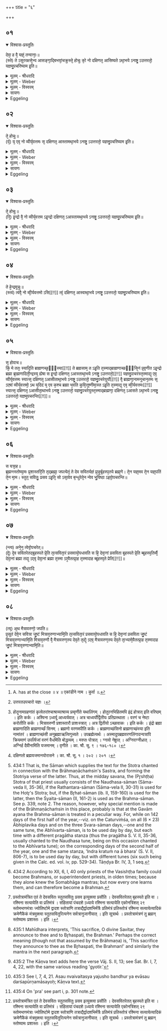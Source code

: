 +++
title = "६"

+++


## ०१


<details open><summary>विश्वास-प्रस्तुतिः</summary>

देवा᳘ ह वै᳘ यज्ञं᳘ तन्वानाः᳘॥  
(स्ते) ते ऽसुररक्षसे᳘भ्य आसङ्गा᳘द्बिभयां᳘चक्रुस्ते᳘ होचुः को᳘ नो दक्षिणत᳘ आसिष्यते ऽथा᳘भये ऽनाष्ट्र᳘ ऽउत्तरतो᳘ यज्ञमु᳘पचरिष्याम इ᳘ति॥
</details>

<details><summary>मूलम् - श्रीधरादि</summary>

देवा᳘ ह वै᳘ यज्ञं᳘ तन्वानाः᳘॥  
(स्ते) ते ऽसुररक्षसे᳘भ्य आसङ्गा᳘द्बिभयां᳘चक्रुस्ते᳘ होचुः को᳘ नो दक्षिणत᳘ आसिष्यते ऽथा᳘भये ऽनाष्ट्र᳘ ऽउत्तरतो᳘ यज्ञमु᳘पचरिष्याम इ᳘ति॥
</details>

<details><summary>मूलम् - Weber</summary>

देवा᳘ ह वै᳘ यज्ञं᳘ तन्वानाः॥  
ते ऽसुररक्षसे᳘भ्य आसङ्गा᳘द्बिभयां᳘ चक्रुस्ते᳘ होचुः को᳘ नो दक्षिणत᳘ आसिष्यते ऽथा᳘भये ऽनाष्ट्र᳘ उत्तरतो᳘ यज्ञमु᳘पचरिष्याम इॗति॥
</details>

<details><summary>मूलम् - विस्वरम्</summary>

**यज्ञोपचारः ।** 

देवा ह वै यज्ञं तन्वानास्ते ऽसुररक्षसेभ्य आसङ्गाद्विभयाञ्चक्रुः । ते होचुः- को नो दक्षिणत आसिष्यते, अथाभये ऽनाष्ट्रे ऽउत्तरतो यज्ञमुपचरिष्याम इति ॥ १ ॥ 
</details>

<details><summary>सायणः</summary>

**देवा ह वा** इति । ब्रह्मिष्ठो ब्रह्मा दक्षिणत आसीत स च प्रस्तोत्रा मन्त्रजपं जपित्वा ऽनुजानीयादित्येतावद्ब्रह्मत्वमत्रोच्यते तत्प्रसङ्गाच्च ब्राह्मणाच्छंसिनो वरणम् । मैत्रावरुणजपश्च । प्रसन्नप्रायाश्चैताश्चतस्रः कण्डिकाः ॥ १-४ ॥ 
</details>

<details><summary>Eggeling</summary>

1. Now once on a time the gods, while performing sacrifice, were afraid of an attack from the Asura-Rakshas. They said, 'Who of us shall sit on the south side; we will then enter upon the sacrifice on the north side in a place free from danger and injury.'
</details>


## ०२


<details open><summary>विश्वास-प्रस्तुतिः</summary>

ते᳘ होचुः॥  
(र्य᳘) य᳘ एव᳘ नो व्वीर्य᳘वत्तमः स᳘ दक्षिणत᳘ आस्तामथा᳘भये ऽनाष्ट्र᳘ ऽउत्तरतो᳘ यज्ञमु᳘पचरिष्याम इ᳘ति॥
</details>

<details><summary>मूलम् - श्रीधरादि</summary>

ते᳘ होचुः॥  
(र्य᳘) य᳘ एव᳘ नो व्वीर्य᳘वत्तमः स᳘ दक्षिणत᳘ आस्तामथा᳘भये ऽनाष्ट्र᳘ ऽउत्तरतो᳘ यज्ञमु᳘पचरिष्याम इ᳘ति॥
</details>

<details><summary>मूलम् - Weber</summary>

ते᳘ होचुः॥  
य᳘ एव᳘ नो वीर्य᳘वत्तमः स᳘ दक्षिणत᳘ आस्तामथा᳘भये ऽनाष्ट्र᳘ उत्तरतो᳘ यज्ञमु᳘पचरिष्याम इ᳘ति॥
</details>

<details><summary>मूलम् - विस्वरम्</summary>

ते होचुः- य एव नो वीर्यवत्तमः स दक्षिणत आस्ताम्, अथाभये ऽनाष्ट्र ऽउत्तरतो यज्ञमुपचरिष्याम इति ॥ २ ॥ 
</details>

<details><summary>सायणः</summary>

[व्याख्यानं प्रथमे]
</details>

<details><summary>Eggeling</summary>

2. They said, 'He who is the strongest of us, let him sit on the south side; we will then enter upon the sacrifice on the north side in a place free from danger and injury.'
</details>


## ०३


<details open><summary>विश्वास-प्रस्तुतिः</summary>

ते᳘ होचुः॥  
(रि᳘) इ᳘न्द्रो वै᳘ नो व्वीर्य᳘वत्तम ऽइ᳘न्द्रो दक्षिणत᳘ ऽआस्तामथा᳘भये ऽनाष्ट्र᳘ ऽउत्तरतो᳘ यज्ञमु᳘पचरिष्याम इ᳘ति॥
</details>

<details><summary>मूलम् - श्रीधरादि</summary>

ते᳘ होचुः॥  
(रि᳘) इ᳘न्द्रो वै᳘ नो व्वीर्य᳘वत्तम ऽइ᳘न्द्रो दक्षिणत᳘ ऽआस्तामथा᳘भये ऽनाष्ट्र᳘ ऽउत्तरतो᳘ यज्ञमु᳘पचरिष्याम इ᳘ति॥
</details>

<details><summary>मूलम् - Weber</summary>

ते᳘ होचुः॥  
इ᳘न्द्रो वै᳘ नो वीर्य᳘वत्तम इ᳘न्द्रो दक्षिणत᳘ आस्तामथा᳘भये ऽनाष्ट्र᳘ उत्तरतो᳘ यज्ञमु᳘पचरिष्याम इ᳘ति॥
</details>

<details><summary>मूलम् - विस्वरम्</summary>

ते होचुः- इन्द्रो वै नो वीर्यवत्तमः । इन्द्रो दक्षिणत आस्ताम्, अथाभये ऽनाष्ट्र ऽउत्तरतो यज्ञमुपचरिष्याम इति ॥ ३ ॥ 
</details>

<details><summary>सायणः</summary>

[व्याख्यानं प्रथमे]
</details>

<details><summary>Eggeling</summary>

3. They said, 'Verily, Indra is the strongest of us: let Indra sit on the south side; we will then enter upon the sacrifice on the north side in a place free from danger and injury.'
</details>


## ०४


<details open><summary>विश्वास-प्रस्तुतिः</summary>

ते हे᳘न्द्रमूचुः॥  
(स्त्वं) त्वंवै᳘ नो व्वी᳘र्यवत्तमो ऽसि[[!!]] त्वं᳘ दक्षिणत᳘ आस्वाथा᳘भये ऽनाष्ट्र᳘ ऽउत्तरतो᳘ यज्ञमु᳘पचरिष्याम इ᳘ति॥
</details>

<details><summary>मूलम् - श्रीधरादि</summary>

ते हे᳘न्द्रमूचुः॥  
(स्त्वं) त्वंवै᳘ नो व्वी᳘र्यवत्तमो ऽसि[[!!]] त्वं᳘ दक्षिणत᳘ आस्वाथा᳘भये ऽनाष्ट्र᳘ ऽउत्तरतो᳘ यज्ञमु᳘पचरिष्याम इ᳘ति॥
</details>

<details><summary>मूलम् - Weber</summary>

ते हे᳘न्द्रमूचुः॥  
त्वं वै᳘ नो वीर्य᳘वत्तमो ऽसि त्वं᳘ दक्षिणत᳘ आस्वाथा᳘भये नाष्ट्र᳘ उत्तरतो᳘ यज्ञमु᳘पचरिष्याम इ᳘ति [^wbr_1] ॥  

[^wbr_1]: A. has at the close ॥ ४ ॥ एकांडीने नाम । कुर्वा ॥.
</details>

<details><summary>मूलम् - विस्वरम्</summary>

ते हेन्द्रमूचुः- त्वं वै नो वीर्यवत्तमो ऽसि । त्वं दक्षिणत आस्व । अथाभये ऽनाष्ट्र ऽउत्तरतो यज्ञमुपचरिष्याम इति ॥ ४ ॥ 
</details>

<details><summary>सायणः</summary>

[व्याख्यानं प्रथमे]
</details>

<details><summary>Eggeling</summary>

4. They said to Indra, 'Verily, thou art the strongest of us: sit thou on the south side; we will then enter upon the sacrifice on the north side in a place free from danger and injury.'
</details>


## ०५


<details open><summary>विश्वास-प्रस्तुतिः</summary>

स᳘ होवाच॥  
किं᳘ मे ततः᳘ स्यादि᳘ति ब्राह्मणच्छ᳘ᳫँ᳘स्या[[!!]] ते ब्रह्मसाम᳘ त ऽइ᳘ति त᳘स्माद्ब्राह्मणाच्छᳫँ᳭सि᳘नं प्र᳘वृणीत ऽइ᳘न्द्रो ब्रह्मा ब्रा᳘ह्मणादिती᳘न्द्रस्य᳘ ह्येषा स इ᳘न्द्रो दक्षिणत᳘ ऽआस्ताथा᳘भये ऽनाष्ट्र᳘ ऽउत्तरतो᳘[[!!]] यज्ञमु᳘पाचरंस्त᳘स्माद्य᳘ एव᳘ व्वीर्य᳘वत्तमः स्यात्स᳘ दक्षिणत᳘ ऽआसीताथा᳘भये ऽनाष्ट्र᳘ ऽउत्तरतो᳘ यज्ञमु᳘पचरेयुर्यो[[!!]] वै᳘ ब्राह्मणा᳘नामनूचान᳘तमः स᳘ ऽएषां व्वीर्य᳘वत्तमो᳘ ऽथ य᳘दिदं य᳘ एव क᳘श्च ब्रह्मा भ᳘वति कुवि᳘त्तूष्णीमा᳘स्त ऽइ᳘ति त᳘स्माद्य᳘ एव᳘ व्वी᳘र्यवत्तमः[[!!]] स्यात्स᳘ दक्षिणत᳘ ऽआसीता᳘थाभये ऽनाष्ट्र᳘ ऽउत्तरतो᳘ यज्ञमु᳘पचरेयुस्त᳘स्माद्ब्राह्मणा᳘ दक्षिणत᳘ ऽआसते ऽथा᳘भये ऽनाष्ट्र᳘ ऽउत्तरतो᳘ यज्ञमुपचरन्ति[[!!]]॥
</details>

<details><summary>मूलम् - श्रीधरादि</summary>

स᳘ होवाच॥  
किं᳘ मे ततः᳘ स्यादि᳘ति ब्राह्मणच्छ᳘ᳫँ᳘स्या[[!!]] ते ब्रह्मसाम᳘ त ऽइ᳘ति त᳘स्माद्ब्राह्मणाच्छᳫँ᳭सि᳘नं प्र᳘वृणीत ऽइ᳘न्द्रो ब्रह्मा ब्रा᳘ह्मणादिती᳘न्द्रस्य᳘ ह्येषा स इ᳘न्द्रो दक्षिणत᳘ ऽआस्ताथा᳘भये ऽनाष्ट्र᳘ ऽउत्तरतो᳘[[!!]] यज्ञमु᳘पाचरंस्त᳘स्माद्य᳘ एव᳘ व्वीर्य᳘वत्तमः स्यात्स᳘ दक्षिणत᳘ ऽआसीताथा᳘भये ऽनाष्ट्र᳘ ऽउत्तरतो᳘ यज्ञमु᳘पचरेयुर्यो[[!!]] वै᳘ ब्राह्मणा᳘नामनूचान᳘तमः स᳘ ऽएषां व्वीर्य᳘वत्तमो᳘ ऽथ य᳘दिदं य᳘ एव क᳘श्च ब्रह्मा भ᳘वति कुवि᳘त्तूष्णीमा᳘स्त ऽइ᳘ति त᳘स्माद्य᳘ एव᳘ व्वी᳘र्यवत्तमः[[!!]] स्यात्स᳘ दक्षिणत᳘ ऽआसीता᳘थाभये ऽनाष्ट्र᳘ ऽउत्तरतो᳘ [^१_२४५] यज्ञमु᳘पचरेयुस्त᳘स्माद्ब्राह्मणा᳘ दक्षिणत᳘ ऽआसते ऽथा᳘भये ऽनाष्ट्र᳘ ऽउत्तरतो᳘ यज्ञमुपचरन्ति[[!!]]॥

[^१_२४५]: उत्तरतउपचारो यज्ञः । 
</details>

<details><summary>मूलम् - Weber</summary>

स᳘ होवाच॥  
कि᳘म् मे ततः᳘ स्यादि᳘ति ब्राह्मणाॗछंस्या ते ब्रह्मसाम᳘ त इ᳘ति त᳘स्माद्ब्राह्मणाछंसि᳘नम् प्र᳘वृणीत इ᳘न्द्रो ब्रह्मा ब्रा᳘ह्मणादिती᳘न्द्रस्यॗ ह्येषा स इ᳘न्द्रो दक्षिणत᳘ आस्ताथाभये᳘ नाष्ट्र᳘ उत्तरतो᳘ यज्ञमु᳘पाचरंस्त᳘स्माद्य᳘ एव᳘ वीर्य᳘वत्तमः स्यात्स᳘ दक्षिणत᳘ आसीताता᳘भये ऽनाष्ट्र᳘ उत्तरतो᳘ यज्ञमु᳘पचरेयु᳘र्यो वै᳘ ब्राह्मणा᳘नामनूचान᳘तमः स᳘ एषां वीर्य᳘वत्तमो᳘ ऽथ य᳘दिदं य᳘ एव क᳘श्च ब्रह्मा भ᳘वति कुवि᳘त्तूष्णीमा᳘स्त इ᳘ति त᳘स्माद्य᳘ एव᳘ वीर्य᳘वत्तमः स्यात्स᳘ दक्षिणत᳘ आसीता᳘थाभये ऽनाष्ट्र᳘ उत्तरतो᳘ यज्ञमु᳘पचरेयुस्त᳘स्माद्ब्राह्मणा᳘ दक्षिणत᳘ आसते ऽथा᳘भये ऽनाष्ट्र᳘ उत्तरतो᳘ यज्ञमु᳘पचरन्ति॥
</details>

<details><summary>मूलम् - विस्वरम्</summary>

स होवाच- किं मे ततः स्यादिति । ब्राह्मणाच्छंस्या ते ब्रह्मसाम त ऽइति । तस्माद्ब्राह्मणाच्छंसिनं प्रवृणीते । इन्द्रो ब्रह्मा ब्राह्मणादिति इन्द्रस्य ह्येषा । स इन्द्रो दक्षिणत आस्त, अथाभये ऽनाष्ट्र ऽउत्तरतो यज्ञमुपाचरन् । तस्माद्य एव वीर्यवत्तमः स्यात् स दक्षिणत आसीत । अथाभये ऽनाष्ट्र Sउत्तरतो यज्ञमुपचरेयुः । यो वै ब्राह्मणानामनूचानतमः स एषां वीर्यवत्तमः । अथ यदिदं य एव कश्च ब्रह्मा भवति- कुवित्तूष्णीमास्त ऽइति । तस्माद्य एव वीर्यवत्तमः स्यात् । स दक्षिणत आसीत अथाभये ऽनाष्ट्र ऽउत्तरतो यज्ञमुपचरेयुः । तस्माद्ब्राह्मणा दक्षिणत आसते, अथाभये ऽनाष्ट्र ऽउत्तरतो यज्ञमुपचरन्ति ॥ ५ ॥ 
</details>

<details><summary>सायणः</summary>

**स होवाचे**ति । इन्द्रो दक्षिणतः स्थाप्यमानो देवानुवाच 'किं' मम फलं 'ततः स्यादिति' देवास्तु तमिन्द्रमूचुर्ब्राह्मणाच्छंस्यानाम होत्रा [^१_२४४] प्रथमो ब्रह्मपुरुषः सो (?) ततः प्रत्यात्मिका यावत्किंचित्सा करिष्यति शस्त्रं वा आज्यं वा तत्सर्वं तव भविष्यतीत्यर्थः । न केवलं सा किं तर्हि 'ब्रह्मसाम' अपरं तव भविष्यति माध्यन्दिने सवने ब्रह्मणाच्छंसिनः शस्त्रं स्तोत्रं तद्ब्रह्मसाम तदपि तव एवं देवा ऊचुस्तस्मादवृत्वा ऽप्यध्वर्युर्ऋतुग्रहयाज्यर्थमन्यासु होत्रासु व्रियमाणासु इममपि ब्राह्मणाच्छंसिनं प्रवृतमेव स तवैव रूपं यत्ते वृणीते इन्द्रो ब्रह्मेत्यनेन मन्त्रेण इन्द्रस्य ह्येषा स्वभूता ब्राह्मणाच्छंस्या (दौवैव व दंत त्वादिति) ब्रह्मा इन्द्र इति सामानाधिकरण्ये क्रतुः । अत्र च ब्राह्मणाच्छंस्येति प्रकृते तस्माद्ब्राह्मणाच्छंसिनमिति प्रयोगाद् ब्राह्मणाच्छंस्येव ब्राह्मणाच्छंस्याशब्देनोच्यत इति अनुमन्त्रस्यार्थं दर्शयामः । 'इन्द्रो' देवराजः ब्रह्मास्तीति शेषः । कुत एतत् प्रवृणीत इति वचनाद्वरणं हि साम्ना कर्मणि प्रवर्तते । तत्वाध्येषणा या शिष्यस्यैव भवति स एव शेषः कथं पुनरिन्द्रो (?) साम्नादिष्वित्यत आह- ब्राह्मणात् कर्मणो हेतोः ब्रह्मा ऋत्विक् कतमः ब्राह्मणस्तस्माद्धेतोः ब्राह्मणमधितद्ब्रह्मत्वं कुर्वन्निन्द्रो ब्रह्मास्त्वित्यर्थः । द्वे च सतीन्द्रो ऽत्र व्रियमाणो ब्रह्मा न भवति कथं स ऋत्विक् (?) नैष दोषः । नैवानुऋत्विग्वरणेनायं मानुषः स्यात्प्रयोगादावेव वृतत्वात् । एवमपि ब्रह्मणो वरणं मन्त्रेण क्रियते न वा ब्राह्मणाच्छंसिनः नैष दोषः । ब्राह्मणाच्छंस्येवानुब्रह्मेति ब्रह्मपुरुषत्वात् । ततश्चायमर्थः । इन्द्रो ब्राह्मणाच्छंसि कर्म करोति । कथं पुनरवसीयते मन्त्रार्थ इति । पूर्वोत्तरेषु मन्त्रेष्वीदृशानामेवार्थानां दर्शनात् । अश्विनौ अध्वर्यूतौ आध्वर्यवाद्धेतोर्मित्रावरुणौ प्रशास्तारौ तौ (?) प्रशस्तौ कर्मणा एवमेव इन्द्रो ब्राह्मणाच्छंसीयादिति वक्तव्ये लक्षणया ऽयमर्थः सेत्स्यतीति तथोक्तं तथोत्तरेषु मरुतः पोतारः सन्तु पोत्रात्पवमानाद्ग्नावः स्त्रियो देवपत्न्यः । तद्वान्नेष्ट्रानयनात्पत्नीनां सो ऽग्निराग्नीध्रो ऽस्तु आग्नीध्रात्कर्मण इति । अथ कस्मादेवं न भवति य एष ब्रह्मा एष इन्द्रो ऽस्त्विति न तदेवं न ह्येवं सति वरणं कृतं स्यादपि च मित्रावरुणौ प्रशास्तारावित्येतन्न संभवति । न हि द्वौ प्रशास्तारौ मित्रावरुणात्मकौ स्यातां, तस्माद्यथोक्त एव मन्त्रार्थः । ननु ब्रह्मणः कर्म ब्रह्मत्वं स्याद्ब्रह्मत्वम् इति विशेषविधानात् । नैतदेवं मन्त्रान्तरवशात्तावदयं मन्त्रार्थो विशिष्टस्ततश्च (एतद्वसन) इन्द्रादिष्वपि ब्रह्मशब्दः पठितव्यः । (उच्यते इह तावद्धि तुल्यं तत्पुरुषस्य वा शंसनमुचितमयं नु होतारौ न तत्पुरुषः) तथापि ब्राह्मणात्कर्मणा होता शंसतीति ब्राह्मणाच्छंसी । पञ्चम्या अलुग्द्रष्टव्यः । ब्रह्मणा किल त्रिभिरपि देवकर्मकर्तव्यं तत्स एतैः पुरुषै कारयित्वा वैदिकं ब्राह्मणाच्छंसिना अग्नीधा यज्ञार्थमच्छावाक्पोत्रा सामादिकं ततश्च यस्माद्ब्रह्मणः कर्म कर्तव्यं तस्माच्छंसीति ब्राह्मणाच्छंसतीति एवमेव ब्रह्मत्वं स्यात्- "कृत्यल्युटो बहुलम्"- (पा. सू. ३ । ३ । ११३) । इति कर्तरि ण्यप्रत्ययः । 'इन्द्रो दक्षिणत आस्त' [^२_२४५]- "आस उपवेशने"- (धा. पा. अ. आ. ११) उपविष्टः । 'अथ यदिदम्' इति प्रसिद्धानुवादो निंदार्थे यदि वा लोके दृश्यते यः कश्चिदवीर्यवत्तमो ऽपि ब्रह्मा भवति तत्र किं प्रवृत्तिकारणं आह- 'कुवित्' बहुप्रायः 'तूष्णी' ब्रह्मा 'आस्ते' तूष्णीमिति न होत्र्युद्गातृवद्वाचानैव करोति (मन्यसे इति एवमध्वर्युवदतीव परिसतीत्यभिप्रायः ।) एवं ब्रह्मा प्रायस्तूष्णीमास्ते । (ततो ऽहमपि सव्यामि तूष्णीमासीति त्रायेति मन्यमानो) यः कश्चिदपि ब्रह्मा भवति । तत्र युक्तमवीर्यवत्त्वमेव अवीर्यत्वस्य गोपायितुमशक्यत्वात्तस्माद्वीर्यवत्तम एव ब्रह्मा स्यादिति वक्तव्ये ब्रह्मणो दक्षिणावस्थानमुपसंहरति । 'तस्माद्ब्राह्मण' इत्यन्ये ऽपि ब्राह्मणा अवृता एतामेव दिशमधितिष्ठेयुरिति दर्शयति ॥ ५ ॥ 

[^१_२४४]: होतॄनामग्रहणांतं कृत्वेतरांश्चाश्राव्याश्राव्य प्रव्वृणीते यथालिंगम् । होतुरनभिहितमपि इंद्रं होत्रात् इति वरिष्ठम् । इति कर्कः । अश्विना ऽध्वर्यू आध्यर्यवात् । अत्र चाध्वर्योर्द्वितीयः प्रतिप्रस्थाता । वरणं च नेष्टा करोतीति कर्कः । मित्रावरुणौ प्रशास्तारौ प्राशःस्त्रात् । अत्र द्वितीयो ऽच्छावाकः । इति कर्कः । इंद्रो ब्रह्मा ब्राह्मणादिति ब्राह्मणाच्छँ सिनम् । ब्रह्मणो वरणमपीति कर्कः । ब्राह्मणाच्छंसिनो ब्राह्मणाच्छंस्या इति नामांतरं । ब्राह्मणाच्छंसी अनुब्रह्माऋत्विगुच्यते । उपब्रह्मेत्यर्थः । अस्मादुपब्रह्मवरणलिंगादन्यत्रापि क्रियमाणं उपर्त्विजां वरणं वैधमिति बोद्धव्यम् । मरुतः पोत्रात् । ग्नावो नेष्ट्रात् । अग्निराग्नीध्रात् । अग्निर्ह दैवीनामिति यजमानम् । वृणीते । का. श्रौ. सू. ९ । १७६-१८० । 

[^२_२४५]: दक्षिणतो ब्रह्मयजमानयोरासने । का. श्रौ. सू. १ । २०२ । २०१ । 
</details>

<details><summary>Eggeling</summary>

5. He said, 'What will be my reward then?'--'The office of Brāhmaṇāchaṁsin shall be thine, the

 Brahmasāman [^egg_1006] shall be thine!'--Hence one elects the Brāhmaṇāchaṁsin with, 'Indra is the Brahman, by virtue of the Brahmaship!' for to Indra belongs this (office). Indra sat on the south side, and they entered upon the sacrifice on the north side in a place free from danger and injury. Therefore let him who is the strongest sit on the south side, and let them then enter upon the sacrifice on the north side in a place free from danger and injury. Now he, forsooth, who is the most learned of Brāhmans, is the strongest of them; and as now any one is (able to become) a (superintendent) Brahman [^egg_1007]--nay, does he not sit still?--therefore whosoever is the strongest

[^egg_1006]: 434:1 That is, the Sāman which supplies the text for the Stotra chanted in connection with the Brāhmaṇāchaṁsin's Sastra, and forming the Stotriya verse of the latter. Thus, at the midday savana, the (Pr̥shṭḥa) Stotra of that priest usually consists of the Naudhasa-sāman (Sāma-veda II, 35-36), if the Rathantara-sāman (Sāma-vela II, 30-31) is used for the Hotr̥'s Stotra; but, if the Br̥hat-sāman (ib. II, 159-160) is used for the latter, then the Śyaita-sāman (II, 161-2) is used as the Brahma-sāman. See p. 339, note 2. The reason, however, why special mention is made of the Brāhmaṇāchaṁsin in this place, probably is that at the Gavām ayana the Brahma-sāman is treated in a peculiar way. For, while on 142 days of the first half of the year,--viz. on the Caturviṁśa, on all (6 × 23) Ābhiplavika days and on the three Svara-sāman days,--one and the same tune, the Abhīvarta-sāman, is to be used day by day, but each time with a different pragātha stanza (thus the pragātha S. V. II, 35-36, usually chanted to the Naudhasa tune, being on this occasion chanted to the Abhīvarta tune); on the corresponding days of the second half of the year, one and the same stanza, 'Indra kratuṁ na ā bhara' (S. V. II, 806-7), is to be used day by day, but with different tunes (six such being given in the Calc. ed. vol. iv, pp. 529-34). Tāṇḍya Br. IV, 3, 1 seq.

[^egg_1007]: 434:2 According to XII, 6, I, 40 only priests of the Vasishṭḥa family could become Brahmans, or superintendent priests, in olden times; because they alone knew the Somabhāga mantras; but now every one learns them, and can therefore become a Brahman.

of them, let him sit on the south side, and let them then enter upon the sacrifice on the north side in a place free from danger and injury. Hence Brāhmans sit on the south side (of the vedi), and they enter upon the sacrifice on the north side in a place free from danger and injury.
</details>


## ०६


<details open><summary>विश्वास-प्रस्तुतिः</summary>

स यत्रा᳘ह॥  
ब्र᳘ह्मन्त्स्तोष्या᳘मः प्र᳘शास्तरि᳘ति त᳘द्ब्रह्मा᳘ जपत्येतं᳘ ते देव सवितर्यज्ञं प्रा᳘हुर्बृ᳘हस्प᳘तये ब्रह्म᳘णे। ते᳘न यज्ञ᳘मव ते᳘न यज्ञ᳘पतिं ते᳘न मा᳘म। स्तुत᳘ सवितुः᳘ प्रसव ऽइ᳘ति᳘ सो ऽसा᳘वेव ब᳘न्धुरेते᳘न न्वेव भू᳘यिष्ठा ऽइवो᳘पचरन्ति॥
</details>

<details><summary>मूलम् - श्रीधरादि</summary>

स यत्रा᳘ह॥  
ब्र᳘ह्मन्त्स्तोष्या᳘मः प्र᳘शास्तरि᳘ति त᳘द्ब्रह्मा᳘ जपत्येतं᳘ ते देव सवितर्यज्ञं प्रा᳘हुर्बृ᳘हस्प᳘तये ब्रह्म᳘णे। ते᳘न यज्ञ᳘मव ते᳘न यज्ञ᳘पतिं ते᳘न मा᳘म। स्तुत᳘ सवितुः᳘ प्रसव ऽइ᳘ति᳘ सो ऽसा᳘वेव ब᳘न्धुरेते᳘न न्वेव भू᳘यिष्ठा ऽइवो᳘पचरन्ति॥
</details>

<details><summary>मूलम् - Weber</summary>

स यत्रा᳘ह॥  
ब्र᳘ह्मन्त्स्तोष्या᳘मः प्र᳘शास्तरि᳘ति तद्ब्रह्मा᳘ जपत्येतं᳘ ते देव सवितर्यज्ञम् प्रा᳘हुर्बृ᳘हस्प᳘तये ब्रह्म᳘णे ते᳘न यज्ञ᳘मव ते᳘न यज्ञ᳘पतिं ते᳘न मा᳘मव स्तुत᳘ सवितुः᳘ प्रसव इ᳘तिॗ सो ऽसा᳘वेव ब᳘न्धुरेते᳘नॗ न्वेव भू᳘यिष्ठा इवो᳘पचरन्ति॥
</details>

<details><summary>मूलम् - विस्वरम्</summary>

स यत्राह- ब्रह्मन् स्तोष्यामः प्रशास्तरिति । तद् ब्रह्मा जपति । **"एतं ते देव सवितर्यज्ञं प्राहुः, बृहस्पतये ब्रह्मणे । तेन यज्ञमव, तेन यज्ञपतिम्, तेन मामव (वा. सं. २ । १२) । स्तुत सवितुः प्रसवे"** इति । सो ऽसावेव बन्धुः । एतेन न्वेव भूयिष्ठा- इवोपचरन्ति ॥ ६ ॥ 
</details>

<details><summary>सायणः</summary>

**स यत्राहे**ति । प्रसन्ना । बृहस्पते प्रसूतेति [^१_२४६] शेषः ॥ ६-८ ॥ 

[^१_२४६]: प्रस्तोत्रामंत्रित एतं ते देवसवितः स्तुतसवितुः प्रसव इत्युक्त्वा प्रसौति । देवसवितरेतत् बृहस्पते इति वा । रश्मिना सत्यायेति वा प्रतिमंत्रं । संहितायां पंचदशे ऽध्याये रश्मिना सत्यायेति एकोनत्रिंशत् २९ स्तोमभागमंत्राः ज्योतिष्टोमे द्वादश स्तोत्राणि तत्राद्यैर्द्वादशभिर्मंत्रैः प्रतिमंत्रं प्रतिस्तोत्रं रश्मिना सत्यायेत्यादिकं क्रमेणैकैकं मंत्रमुक्त्वा स्तुतसवितुरित्यनेन सर्वत्रानुजानीयात् । इति सूत्रार्थः । प्रस्तोत्रामंत्रणं तु ब्रह्मन् स्तोष्यामः प्रशास्तः । इति । 

इति श्रीहरिस्वामिनाः । कृतौ माध्यन्दिनीयशतपथब्राह्मणभाष्ये चतुर्थकाण्डे षष्ठे ऽध्याये षष्ठं ब्राह्मणम् ॥ (४-६-६) ॥ 
</details>

<details><summary>Eggeling</summary>

6. When (the Prastotr̥) says, 'Brahman, we will chant, O Praśāstar!' then the Brahman mutters (Vāj.. S. II, 12), 'This thy sacrifice, O divine Savitar, have they announced unto Br̥haspati (the lord of prayer), the Brahman [^egg_1008]: therefore speed the sacrifice, speed the lord of the sacrifice, speed me [^egg_1009]!--Praise ye at the impulse (prasava) of Savitr̥!' The significance is the same (as before) [^egg_1010]. With this (text) must probably enter upon (the chant).

[^egg_1008]: 435:1 Mahīdhara interprets, 'This sacrifice, O divine Savitar, they announce to thee and to Br̥haspati, the Brahman.' Perhaps the correct meaning (though not that assumed by the Brāhmaṇa) is, 'This sacrifice they announce to thee as the Br̥haspati, the Brahman!' and similarly the mantra in the next paragraph.

[^egg_1009]: 435:2 The Kāṇva text adds here the verse Vāj. S. II, 13; see Śat. Br. I, 7, 4, 22, with the same various reading 'gyotir.'

[^egg_1010]: 435:3 See I, 7, 4, 21. Asau nvaivaitasya yajusho bandhur ya evāsau darśapūrṇamāsayoḥ; Kāṇva text.
</details>


## ०७


<details open><summary>विश्वास-प्रस्तुतिः</summary>

(न्त्य) अने᳘न᳘ त्वेवो᳘पचरेत्॥  
(द्दे᳘) दे᳘व सवितरेतद्बृ᳘हस्पते प्रे᳘ति त᳘त्सविता᳘रं प्रसवायो᳘पधावति स हि᳘ देवा᳘नां प्रसविता बृ᳘हस्पते प्रे᳘ति ब्बृ᳘हस्प᳘तिर्व्वै᳘ देवा᳘नां ब्रह्मा तद्य᳘ ऽएव᳘ देवा᳘नां ब्रह्मा त᳘स्मा ऽए᳘वैतत्प्रा᳘ह त᳘स्मादाह ब्बृ᳘हस्प᳘ते प्रेति[[!!]]॥
</details>

<details><summary>मूलम् - श्रीधरादि</summary>

(न्त्य) अने᳘न᳘ त्वेवो᳘पचरेत्॥  
(द्दे᳘) दे᳘व सवितरेतद्बृ᳘हस्पते प्रे᳘ति त᳘त्सविता᳘रं प्रसवायो᳘पधावति स हि᳘ देवा᳘नां प्रसविता बृ᳘हस्पते प्रे᳘ति ब्बृ᳘हस्प᳘तिर्व्वै᳘ देवा᳘नां ब्रह्मा तद्य᳘ ऽएव᳘ देवा᳘नां ब्रह्मा त᳘स्मा ऽए᳘वैतत्प्रा᳘ह त᳘स्मादाह ब्बृ᳘हस्प᳘ते प्रेति[[!!]]॥
</details>

<details><summary>मूलम् - Weber</summary>

अने᳘नॗ त्वेवो᳘पचरेत्॥  
दे᳘व सवितरेतद्बृ᳘हस्पते प्रे᳘ति त᳘त्सविता᳘रम् प्रसवायो᳘पधावति स हि᳘ देवा᳘नाम् प्रसविता बृ᳘हस्पते प्रे᳘ति बृ᳘हस्प᳘तिर्वै देवा᳘नाम् ब्रह्मा तद्य᳘ एव᳘ देवा᳘नाम् ब्रह्मा त᳘स्मा एॗवैतत्प्रा᳘ह त᳘स्मादाह बृ᳘हस्पते प्रे᳘ति॥
</details>

<details><summary>मूलम् - विस्वरम्</summary>

अनेन त्वेवोपचरेत् । **"देव सवितरेतद्बृहस्पते प्र"**- इति । तत् सवितारं प्रसवायोपधावति । स हि देवानां प्रसविता । बृहस्पते प्रेति । बृहस्पतिर्वै देवानां ब्रह्मा । तद् य एव देवानां ब्रह्मा- तस्मा ऽएवैतत्प्राह- तस्मादाह- बृहस्पते प्रेति ॥ ७ ॥ 
</details>

<details><summary>सायणः</summary>

[व्याख्यानं षष्ठे]
</details>

<details><summary>Eggeling</summary>

7. But one may also enter upon it with, 'O divine Savitar; this, O Br̥haspati, forwards!' Therewith he hastes to Savitr̥ for his impulsion, for he is the impeller (prasavitr̥) of the gods; and 'O Br̥haspati, forwards!' he says, because Br̥haspati is the Brahman of the gods,--thus he announces it to him who is the Brahman of the gods: therefore he says, 'O Br̥haspati, forwards [^egg_1011]!'

[^egg_1011]: 435:4 On 'pra' see part i, p. 301 note.
</details>


## ०८


<details open><summary>विश्वास-प्रस्तुतिः</summary>

(त्य᳘) अ᳘थ मैत्रावरुणो᳘ जपति॥  
प्र᳘सूतं देवे᳘न सवित्रा जु᳘ष्टं मित्राव᳘रुणाभ्यामि᳘ति त᳘त्सविता᳘रं प्रसवायो᳘पधावति स हि᳘ देवा᳘नां प्रसविता जु᳘ष्टं मित्राव᳘रुणाभ्यामि᳘ति मित्राव᳘रुणौ वै᳘ मैत्रावरुण᳘स्य देव᳘ते त᳘द्ये᳘ ऽएव᳘ मैत्रावरुण᳘स्य देव᳘ते ता᳘भ्यामे᳘वैतत्प्रा᳘ह त᳘स्मादाह जु᳘ष्टं मित्राव᳘रुणाभ्यामि᳘ति॥
</details>

<details><summary>मूलम् - श्रीधरादि</summary>

(त्य᳘) अ᳘थ मैत्रावरुणो᳘ जपति॥  
प्र᳘सूतं देवे᳘न सवित्रा जु᳘ष्टं मित्राव᳘रुणाभ्यामि᳘ति त᳘त्सविता᳘रं प्रसवायो᳘पधावति स हि᳘ देवा᳘नां प्रसविता जु᳘ष्टं मित्राव᳘रुणाभ्यामि᳘ति मित्राव᳘रुणौ वै᳘ मैत्रावरुण᳘स्य देव᳘ते त᳘द्ये᳘ ऽएव᳘ मैत्रावरुण᳘स्य देव᳘ते ता᳘भ्यामे᳘वैतत्प्रा᳘ह त᳘स्मादाह जु᳘ष्टं मित्राव᳘रुणाभ्यामि᳘ति॥
</details>

<details><summary>मूलम् - Weber</summary>

अ᳘थ मैत्रावरुणो᳘ जपति॥  
प्र᳘सूतं देवे᳘न सवित्रा जु᳘ष्टम् मित्राव᳘रुणाभ्यामि᳘ति त᳘त्सविता᳘रम् प्रसवायो᳘पधावति स हि᳘ देवा᳘नाम् प्रसविता जु᳘ष्टम् मित्राव᳘रुणाभ्यामि᳘ति मित्राव᳘रुणौ वै᳘ मैत्रावरुण᳘स्य देव᳘ते तद्ये᳘ एव᳘ मैत्रावरुण᳘स्य देव᳘ते ता᳘भ्यामेॗवैतत्प्रा᳘ह त᳘स्मादाह जु᳘ष्टम् मित्राव᳘रुणाभ्यामि᳘ति॥
</details>

<details><summary>मूलम् - विस्वरम्</summary>

अथ मैत्रावरुणो जपति । **“प्रसूतंदेवेन सवित्रा जुष्टं मित्रावरुणाभ्याम्"** [^१_२४६]- इति । तत् सवितारं प्रसवायोपधावति । स हि देवानां प्रसविता । "जुष्टं मित्रावरुणाभ्याम्" इति । मित्रावरुणौ वै मैत्रावरुणस्य देवते । तद् ये ऽएव मैत्रावरुणस्य देवते- ताभ्यामेवैतत्प्राह- तस्मादाह- जुष्टं मित्रावरुणाभ्यामिति ॥ ८ ॥ 

[^१_२४६]: ॐ प्रसूतं देवेन सवित्राजुष्टम्मित्रावरुणाभ्यामिति मैत्रावरुणस्य जपो विहितः । अयमाश्वलायनीये शांखायनीयेच न दृश्यते । तथाप्यत्रासौ निष्कर्षः । मैत्रावरुणो वाजसनेयी चेत् तदा तेन आदौ “प्रसूतं देवेनेतिजप्त्वा अनंतरं आयुष्मत्यऋच इति प्रसवे इत्यंतमितिजपादि शांखायनीयमनुष्ठेयम् । का० श्रौ० सू० । १९-२१ । 
</details>

<details><summary>सायणः</summary>

[व्याख्यानं षष्ठे]
</details>

<details><summary>Eggeling</summary>

8. The Maitrāvaruṇa then mutters, 'Impelled

by the divine Savitr̥, acceptable to Mitra and Varuṇa!' Therewith he hastes to Savitr̥ for his impulsion, for he is the impeller of the gods; and 'acceptable to Mitra and Varuṇa' he says, because Mitra and Varuṇa are the deities of the Maitrāvaruṇa (Praśāstr̥),--thus he announces it to those who are the deities of the Maitrāvaruṇa: therefore he says, 'acceptable to Mitra and Varuṇa.'
</details>

